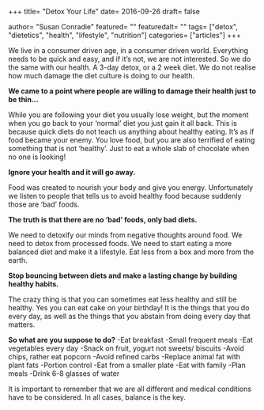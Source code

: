 +++
title= "Detox Your Life"
date= 2016-09-26
draft= false

author= "Susan Conradie"
featured= ""
featuredalt= ""
tags= ["detox", "dietetics", "health", "lifestyle", "nutrition"]
categories= ["articles"]
+++

We live in a consumer driven age, in a consumer driven world. Everything needs to be quick and easy, and if it’s not, we are not interested. So we do the same with our health. A 3-day detox, or a 2 week diet. We do not realise how much damage the diet culture is doing to our health.

**We came to a point where people are willing to damage their health just to be thin...**

While you are following your diet you usually lose weight, but the moment when you go back to your ‘normal’ diet you just gain it all back. This is because quick diets do not teach us anything about healthy eating. It’s as if food became your enemy. You love food, but you are also terrified of eating something that is not ‘healthy’. Just to eat a whole slab of chocolate when no one is looking!

**Ignore your health and it will go away.**

Food was created to nourish your body and give you energy. Unfortunately we listen to people that tells us to avoid healthy food because suddenly those are ‘bad’ foods.

**The truth is that there are no ‘bad’ foods, only bad diets.**

We need to detoxify our minds from negative thoughts around food. We need to detox from processed foods. We need to start eating a more balanced diet and make it a lifestyle. Eat less from a box and more from the earth.

**Stop bouncing between diets and make a lasting change by building healthy habits.**

The crazy thing is that you can sometimes eat less healthy and still be healthy. Yes you can eat cake on your birthday! It is the things that you do every day, as well as the things that you abstain from doing every day that matters.

**So what are you suppose to do?**
-Eat breakfast
-Small frequent meals
-Eat vegetables every day
-Snack on fruit, yogurt not sweets/ biscuits
-Avoid chips, rather eat popcorn
-Avoid refined carbs
-Replace animal fat with plant fats
-Portion control
-Eat from a smaller plate
-Eat with family
-Plan meals
-Drink 6-8 glasses of water

It is important to remember that we are all different and medical conditions have to be considered. In all cases, balance is the key.
